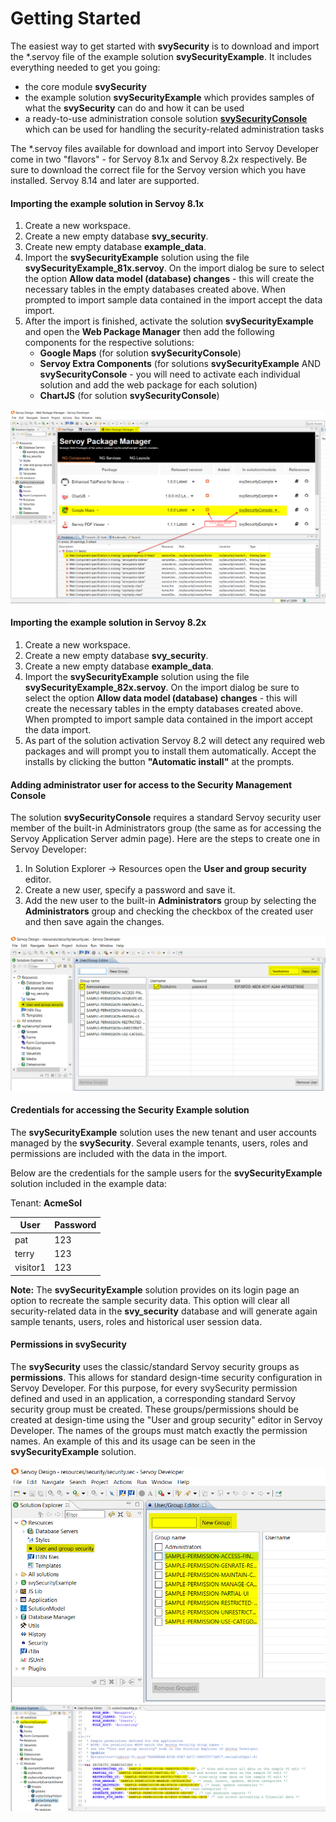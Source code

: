 # Getting Started

The easiest way to get started with **svySecurity** is to download and import the \*.servoy file of the example solution **svySecurityExample**. It includes everything needed to get you going:

* the core module **svySecurity**
* the example solution **svySecurityExample** which provides samples of what the **svySecurity** can do and how it can be used
* a ready-to-use administration console solution [**svySecurityConsole**](security-management-console/) which can be used for handling the security-related administration tasks

The \*.servoy files available for download and import into Servoy Developer come in two "flavors" - for Servoy 8.1x and Servoy 8.2x respectively. Be sure to download the correct file for the Servoy version which you have installed. Servoy 8.14 and later are supported.

#### Importing the example solution in Servoy 8.1x

1. Create a new workspace.
2. Create a new empty database **svy\_security**.
3. Create new empty database **example\_data**.
4. Import the **svySecurityExample** solution using the file **svySecurityExample\_81x.servoy**. On the import dialog be sure to select the option **Allow data model (database) changes** - this will create the necessary tables in the empty databases created above. When prompted to import sample data contained in the import accept the data import.
5. After the import is finished, activate the solution **svySecurityExample** and open the **Web Package Manager** then add the following components for the respective solutions:
   * **Google Maps** (for solution **svySecurityConsole**)
   * **Servoy Extra Components** (for solutions **svySecurityExample** AND **svySecurityConsole** - you will need to activate each individual solution and add the web package for each solution)
   * **ChartJS** (for solution **svySecurityConsole**)

![Adding missing packages in Servoy 8.1x](../../../../.gitbook/assets/AddingMissingComponentsInServoy81x.png)

#### Importing the example solution in Servoy 8.2x

1. Create a new workspace.
2. Create a new empty database **svy\_security**.
3. Create a new empty database **example\_data**.
4. Import the **svySecurityExample** solution using the file **svySecurityExample\_82x.servoy**. On the import dialog be sure to select the option **Allow data model (database) changes** - this will create the necessary tables in the empty databases created above. When prompted to import sample data contained in the import accept the data import.
5. As part of the solution activation Servoy 8.2 will detect any required web packages and will prompt you to install them automatically. Accept the installs by clicking the button **"Automatic install"** at the prompts.

#### Adding administrator user for access to the Security Management Console

The solution **svySecurityConsole** requires a standard Servoy security user member of the built-in Administrators group (the same as for accessing the Servoy Application Server admin page). Here are the steps to create one in Servoy Developer:

1. In Solution Explorer -> Resources open the **User and group security** editor.
2. Create a new user, specify a password and save it.
3. Add the new user to the built-in **Administrators** group by selecting the **Administrators** group and checking the checkbox of the created user and then save again the changes.

![Adding administrator user in Servoy Developer](../../../../.gitbook/assets/AddingAdministratorUserInServoyDeveloper.png)

#### Credentials for accessing the Security Example solution

The **svySecurityExample** solution uses the new tenant and user accounts managed by the **svySecurity**. Several example tenants, users, roles and permissions are included with the data in the import.

Below are the credentials for the sample users for the **svySecurityExample** solution included in the example data:

Tenant: **AcmeSol**

| User     | Password |
| -------- | -------- |
| pat      | 123      |
| terry    | 123      |
| visitor1 | 123      |

**Note:** The **svySecurityExample** solution provides on its login page an option to recreate the sample security data. This option will clear all security-related data in the **svy\_security** database and will generate again sample tenants, users, roles and historical user session data.

#### Permissions in svySecurity

The **svySecurity** uses the classic/standard Servoy security groups as **permissions**. This allows for standard design-time security configuration in Servoy Developer. For this purpose, for every svySecurity permission defined and used in an application, a corresponding standard Servoy security group must be created. These groups/permissions should be created at design-time using the "User and group security" editor in Servoy Developer. The names of the groups must match exactly the permission names. An example of this and its usage can be seen in the **svySecurityExample** solution.

![Security groups and permissions - 1](../../../../.gitbook/assets/SecurityGroupsAndPermissions-1.png) ![Security groups and permissions - 2](../../../../.gitbook/assets/SecurityGroupsAndPermissions-2.png)
